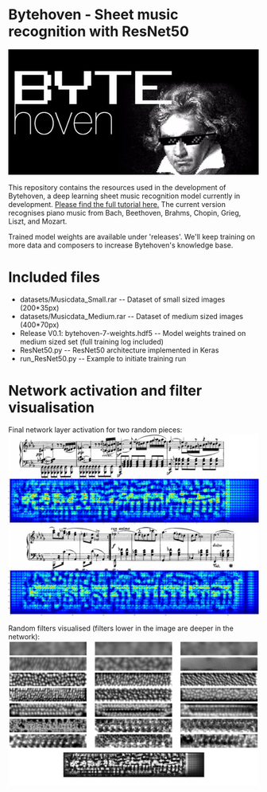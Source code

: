# Bytehoven - Sheet music recognition with ResNet50

![Byethoven](images/Bytehoven.jpeg)

This repository contains the resources used in the development of Bytehoven, a deep learning sheet music recognition model currently in development. [Please find the full tutorial here.](http://www.paulvangent.com/2017/12/07/deep-learning-music/) The current version recognises piano music from Bach, Beethoven, Brahms, Chopin, Grieg, Liszt, and Mozart.

Trained model weights are available under 'releases'. We'll keep training on more data and composers to increase Bytehoven's knowledge base.

# Included files

- datasets/Musicdata_Small.rar -- Dataset of small sized images (200*35px)
- datasets/Musicdata_Medium.rar -- Dataset of medium sized images (400*70px)
- Release V0.1: bytehoven-7-weights.hdf5 -- Model weights trained on medium sized set (full training log included)
- ResNet50.py -- ResNet50 architecture implemented in Keras
- run_ResNet50.py -- Example to initiate training run

# Network activation and filter visualisation

Final network layer activation for two random pieces:
![Beethoven](images/Beethoven_Visualisation.jpg)
![Chopin](images/Chopin_Visualisation.jpg)

Random filters visualised (filters lower in the image are deeper in the network):
![Filters](images/Filters.jpg)